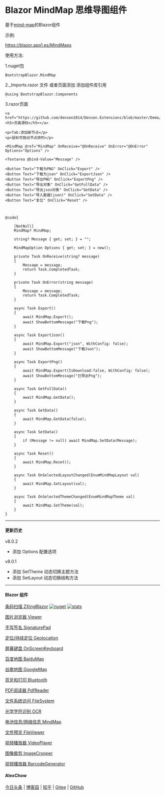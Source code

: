 # Blazor MindMap 思维导图组件

基于[mind-map](https://github.com/wanglin2/mind-map)的Blazor组件

示例:

https://blazor.app1.es/MindMaps

使用方法:

1.nuget包

```BootstrapBlazor.MindMap```

2._Imports.razor 文件 或者页面添加 添加组件库引用

```@using BootstrapBlazor.Components```


3.razor页面
```
<a href="https://github.com/densen2014/Densen.Extensions/blob/master/Demo/DemoShared/Pages/MindMaps.razor"><h5>页面源码</h5></a>

<p>Tab:添加新节点</p>
<p>鼠标可拖动节点排列</p>

<MindMap @ref="MindMap" OnReceive="@OnReceive" OnError="@OnError"  Options="Options" />

<Textarea @bind-Value="Message" />

<Button Text="下载为PNG" OnClick="Export" />
<Button Text="下载为json" OnClick="ExportJson" />
<Button Text="导出PNG" OnClick="ExportPng" />
<Button Text="导出对象" OnClick="GetFullData" />
<Button Text="导出json对象" OnClick="GetData" />
<Button Text="导入数据(json)" OnClick="SetData" />
<Button Text="复位" OnClick="Reset" />



@code{

    [NotNull]
    MindMap? MindMap;

    string? Message { get; set; } = "";
    
    MindMapOption Options { get; set; } = new();

    private Task OnReceive(string? message)
    {
        Message = message;
        return Task.CompletedTask;
    }

    private Task OnError(string message)
    {
        Message = message;
        return Task.CompletedTask;
    }

    async Task Export()
    {
        await MindMap.Export();
        await ShowBottomMessage("下载Png");
    }

    async Task ExportJson()
    {
        await MindMap.Export("json", WithConfig: false);
        await ShowBottomMessage("下载Json");
    }

    async Task ExportPng()
    {
        await MindMap.Export(IsDownload:false, WithConfig: false);
        await ShowBottomMessage("已导出Png");
    }

    async Task GetFullData()
    {
        await MindMap.GetData();
    }

    async Task GetData()
    {
        await MindMap.GetData(false);
    }

    async Task SetData()
    {
        if (Message != null) await MindMap.SetData(Message);
    }

    async Task Reset()
    {
        await MindMap.Reset();
    }

    async Task OnSelectedLayoutChanged(EnumMindMapLayout val)
    {
        await MindMap.SetLayout(val);
    }

    async Task OnSelectedThemeChanged(EnumMindMapTheme val)
    {
        await MindMap.SetTheme(val);
    }
}
```
----
#### 更新历史

v8.0.2
- 添加 Options 配置选项

v8.0.1
- 添加 SetTheme 动态切换主题方法
- 添加 SetLayout 动态切换结构方法

---
#### Blazor 组件

[条码扫描 ZXingBlazor](https://www.nuget.org/packages/ZXingBlazor#readme-body-tab)
[![nuget](https://img.shields.io/nuget/v/ZXingBlazor.svg?style=flat-square)](https://www.nuget.org/packages/ZXingBlazor) 
[![stats](https://img.shields.io/nuget/dt/ZXingBlazor.svg?style=flat-square)](https://www.nuget.org/stats/packages/ZXingBlazor?groupby=Version)

[图片浏览器 Viewer](https://www.nuget.org/packages/BootstrapBlazor.Viewer#readme-body-tab) 

[手写签名 SignaturePad](https://www.nuget.org/packages/BootstrapBlazor.SignaturePad#readme-body-tab)

[定位/持续定位 Geolocation](https://www.nuget.org/packages/BootstrapBlazor.Geolocation#readme-body-tab)

[屏幕键盘 OnScreenKeyboard](https://www.nuget.org/packages/BootstrapBlazor.OnScreenKeyboard#readme-body-tab)

[百度地图 BaiduMap](https://www.nuget.org/packages/BootstrapBlazor.BaiduMap#readme-body-tab)

[谷歌地图 GoogleMap](https://www.nuget.org/packages/BootstrapBlazor.Maps#readme-body-tab)

[蓝牙和打印 Bluetooth](https://www.nuget.org/packages/BootstrapBlazor.Bluetooth#readme-body-tab)

[PDF阅读器 PdfReader](https://www.nuget.org/packages/BootstrapBlazor.PdfReader#readme-body-tab)

[文件系统访问 FileSystem](https://www.nuget.org/packages/BootstrapBlazor.FileSystem#readme-body-tab)

[光学字符识别 OCR](https://www.nuget.org/packages/BootstrapBlazor.OCR#readme-body-tab)

[电池信息/网络信息 MindMap](https://www.nuget.org/packages/BootstrapBlazor.MindMap#readme-body-tab)

[文件预览 FileViewer](https://www.nuget.org/packages/BootstrapBlazor.FileViewer#readme-body-tab)

[视频播放器 VideoPlayer](https://www.nuget.org/packages/BootstrapBlazor.VideoPlayer#readme-body-tab)

[图像裁剪 ImageCropper](https://www.nuget.org/packages/BootstrapBlazor.ImageCropper#readme-body-tab)

[视频播放器 BarcodeGenerator](https://www.nuget.org/packages/BootstrapBlazor.BarcodeGenerator#readme-body-tab)

#### AlexChow

[今日头条](https://www.toutiao.com/c/user/token/MS4wLjABAAAAGMBzlmgJx0rytwH08AEEY8F0wIVXB2soJXXdUP3ohAE/?) | [博客园](https://www.cnblogs.com/densen2014) | [知乎](https://www.zhihu.com/people/alex-chow-54) | [Gitee](https://gitee.com/densen2014) | [GitHub](https://github.com/densen2014)
 
